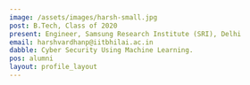 ```yaml
---
image: /assets/images/harsh-small.jpg
post: B.Tech, Class of 2020
present: Engineer, Samsung Research Institute (SRI), Delhi
email: harshvardhanp@iitbhilai.ac.in
dabble: Cyber Security Using Machine Learning.
pos: alumni
layout: profile_layout
---
```

